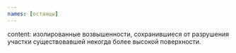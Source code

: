 ```yaml
---
names: [останцы]
---
```


content: изолированные возвышенности, сохранившиеся от разрушения участки существовавшей некогда более высокой поверхности.
